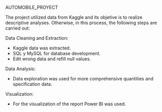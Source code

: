 AUTOMOBILE_PROYECT

The project utilized data from Kaggle and its objetive is to realize descriptive analyses.
Otherwise, in this process, the following steps are carried out:

Data Cleaning and Extraction:
  - Kaggle data was extracted.
  - SQL y MySQL for database development.
  - Edit wrong data and refill null values.

Data Analysis:
  - Data exploration was used for more comprehensive quantities and specification
    data.

Visualization:
  - For the visualization of the report Power BI was used.
